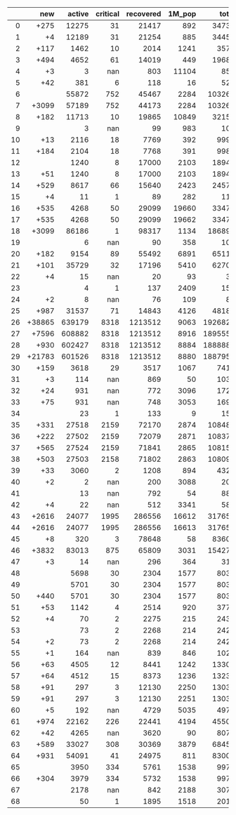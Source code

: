 |    |    new |   active |   critical |   recovered |   1M_pop |   total |
|---:|-------:|---------:|-----------:|------------:|---------:|--------:|
|  0 |   +275 |    12275 |         31 |       21417 |      892 |   34730 |
|  1 |     +4 |    12189 |         31 |       21254 |      885 |   34455 |
|  2 |   +117 |     1462 |         10 |        2014 |     1241 |    3571 |
|  3 |   +494 |     4652 |         61 |       14019 |      449 |   19689 |
|  4 |     +3 |        3 |        nan |         803 |    11104 |     858 |
|  5 |    +42 |      381 |          6 |         118 |       16 |     525 |
|  6 |        |    55872 |        752 |       45467 |     2284 |  103265 |
|  7 |  +3099 |    57189 |        752 |       44173 |     2284 |  103265 |
|  8 |   +182 |    11713 |         10 |       19865 |    10849 |   32151 |
|  9 |        |        3 |        nan |          99 |      983 |     105 |
| 10 |    +13 |     2116 |         18 |        7769 |      392 |    9993 |
| 11 |   +184 |     2104 |         18 |        7768 |      391 |    9980 |
| 12 |        |     1240 |          8 |       17000 |     2103 |   18948 |
| 13 |    +51 |     1240 |          8 |       17000 |     2103 |   18948 |
| 14 |   +529 |     8617 |         66 |       15640 |     2423 |   24570 |
| 15 |     +4 |       11 |          1 |          89 |      282 |     111 |
| 16 |   +535 |     4268 |         50 |       29099 |    19660 |   33476 |
| 17 |   +535 |     4268 |         50 |       29099 |    19662 |   33476 |
| 18 |  +3099 |    86186 |          1 |       98317 |     1134 |  186894 |
| 19 |        |        6 |        nan |          90 |      358 |     103 |
| 20 |   +182 |     9154 |         89 |       55492 |     6891 |   65114 |
| 21 |   +101 |    35729 |         32 |       17196 |     5410 |   62707 |
| 22 |     +4 |       15 |        nan |          20 |       93 |      37 |
| 23 |        |        4 |          1 |         137 |     2409 |     150 |
| 24 |     +2 |        8 |        nan |          76 |      109 |      84 |
| 25 |   +987 |    31537 |         71 |       14843 |     4126 |   48187 |
| 26 | +38865 |   639179 |       8318 |     1213512 |     9063 | 1926824 |
| 27 |  +7596 |   608882 |       8318 |     1213512 |     8916 | 1895555 |
| 28 |   +930 |   602427 |       8318 |     1213512 |     8884 | 1888889 |
| 29 | +21783 |   601526 |       8318 |     1213512 |     8880 | 1887959 |
| 30 |   +159 |     3618 |         29 |        3517 |     1067 |    7411 |
| 31 |     +3 |      114 |        nan |         869 |       50 |    1036 |
| 32 |    +24 |      931 |        nan |         772 |     3096 |    1722 |
| 33 |    +75 |      931 |        nan |         748 |     3053 |    1698 |
| 34 |        |       23 |          1 |         133 |        9 |     156 |
| 35 |   +331 |    27518 |       2159 |       72170 |     2874 |  108486 |
| 36 |   +222 |    27502 |       2159 |       72079 |     2871 |  108377 |
| 37 |   +565 |    27524 |       2159 |       71841 |     2865 |  108155 |
| 38 |   +503 |    27503 |       2158 |       71802 |     2863 |  108093 |
| 39 |    +33 |     3060 |          2 |        1208 |      894 |    4321 |
| 40 |     +2 |        2 |        nan |         200 |     3088 |     203 |
| 41 |        |       13 |        nan |         792 |       54 |     880 |
| 42 |     +4 |       22 |        nan |         512 |     3341 |     581 |
| 43 |  +2616 |    24077 |       1995 |      286556 |    16612 |  317657 |
| 44 |  +2616 |    24077 |       1995 |      286556 |    16613 |  317657 |
| 45 |     +8 |      320 |          3 |       78648 |       58 |   83602 |
| 46 |  +3832 |    83013 |        875 |       65809 |     3031 |  154277 |
| 47 |     +3 |       14 |        nan |         296 |      364 |     317 |
| 48 |        |     5698 |         30 |        2304 |     1577 |    8036 |
| 49 |        |     5701 |         30 |        2304 |     1577 |    8036 |
| 50 |   +440 |     5701 |         30 |        2304 |     1577 |    8036 |
| 51 |    +53 |     1142 |          4 |        2514 |      920 |    3775 |
| 52 |     +4 |       70 |          2 |        2275 |      215 |    2432 |
| 53 |        |       73 |          2 |        2268 |      214 |    2428 |
| 54 |     +2 |       73 |          2 |        2268 |      214 |    2428 |
| 55 |     +1 |      164 |        nan |         839 |      846 |    1022 |
| 56 |    +63 |     4505 |         12 |        8441 |     1242 |   13301 |
| 57 |    +64 |     4512 |         15 |        8373 |     1236 |   13238 |
| 58 |    +91 |      297 |          3 |       12130 |     2250 |   13037 |
| 59 |    +91 |      297 |          3 |       12130 |     2251 |   13037 |
| 60 |     +5 |      192 |        nan |        4729 |     5035 |    4977 |
| 61 |   +974 |    22162 |        226 |       22441 |     4194 |   45506 |
| 62 |    +42 |     4265 |        nan |        3620 |       90 |    8075 |
| 63 |   +589 |    33027 |        308 |       30369 |     3879 |   68459 |
| 64 |   +931 |    54091 |         41 |       24975 |      811 |   83001 |
| 65 |        |     3950 |        334 |        5761 |     1538 |    9978 |
| 66 |   +304 |     3979 |        334 |        5732 |     1538 |    9978 |
| 67 |        |     2178 |        nan |         842 |     2188 |    3071 |
| 68 |        |       50 |          1 |        1895 |     1518 |    2014 |